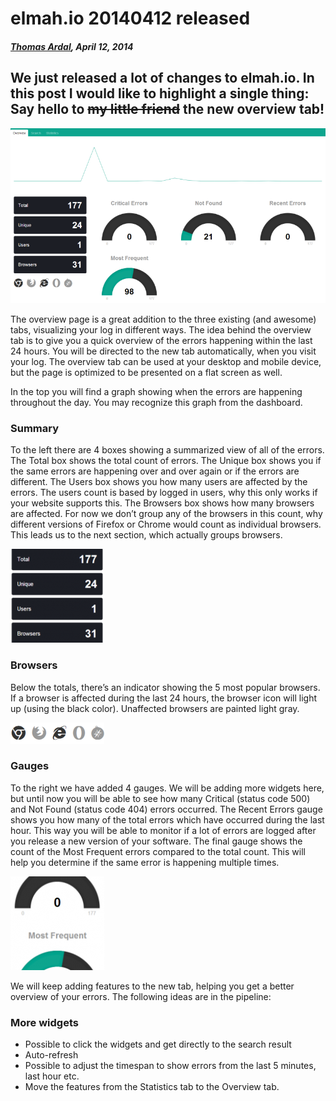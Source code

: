 # elmah.io 20140412 released

##### [Thomas Ardal](http://elmah.io/about/), April 12, 2014

## We just released a lot of changes to elmah.io. In this post I would like to highlight a single thing: Say hello to <del>my little friend</del> the new overview tab!

![Overview](/images/2014/04/overview2.png)

The overview page is a great addition to the three existing (and awesome) tabs, visualizing your log in different ways. The idea behind the overview tab is to give you a quick overview of the errors happening within the last 24 hours. You will be directed to the new tab automatically, when you visit your log. The overview tab can be used at your desktop and mobile device, but the page is optimized to be presented on a flat screen as well.

In the top you will find a graph showing when the errors are happening throughout the day. You may recognize this graph from the dashboard.

### Summary
To the left there are 4 boxes showing a summarized view of all of the errors. The Total box shows the total count of errors. The Unique box shows you if the same errors are happening over and over again or if the errors are different. The Users box shows you how many users are affected by the errors. The users count is based by logged in users, why this only works if your website supports this. The Browsers box shows how many browsers are affected. For now we don’t group any of the browsers in this count, why different versions of Firefox or Chrome would count as individual browsers. This leads us to the next section, which actually groups browsers.

![Sums](/images/2014/04/sums.png)

### Browsers
Below the totals, there’s an indicator showing the 5 most popular browsers. If a browser is affected during the last 24 hours, the browser icon will light up (using the black color). Unaffected browsers are painted light gray.

![Browsers](/images/2014/04/browsers.png)

### Gauges
To the right we have added 4 gauges. We will be adding more widgets here, but until now you will be able to see how many Critical (status code 500) and Not Found (status code 404) errors occurred. The Recent Errors gauge shows you how many of the total errors which have occurred during the last hour. This way you will be able to monitor if a lot of errors are logged after you release a new version of your software. The final gauge shows the count of the Most Frequent errors compared to the total count. This will help you determine if the same error is happening multiple times.

![Gauge](/images/2014/04/gauge.png)

We will keep adding features to the new tab, helping you get a better overview of your errors. The following ideas are in the pipeline:

### More widgets

- Possible to click the widgets and get directly to the search result
- Auto-refresh
- Possible to adjust the timespan to show errors from the last 5 minutes, last hour etc.
- Move the features from the Statistics tab to the Overview tab.
